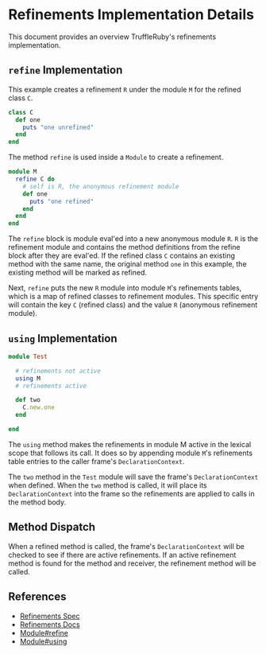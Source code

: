 # Refinements Implementation Details

This document provides an overview TruffleRuby's refinements implementation.

## `refine` Implementation

This example creates a refinement `R` under the module `M` for the refined class `C`.

```ruby
class C
  def one
    puts "one unrefined"
  end
end
```

The method `refine` is used inside a `Module` to create a refinement.

```ruby
module M
  refine C do
    # self is R, the anonymous refinement module
    def one
      puts "one refined"
    end
  end
end
```

The `refine` block is module eval'ed into a new anonymous module `R`.
`R` is the refinement module and contains the method definitions from the refine block after they are eval'ed.
If the refined class `C` contains an existing method with the same name, the original method `one` in this example, the existing method will be marked as refined.

Next, `refine` puts the new `R` module into module `M`'s refinements tables, which is a map of refined classes to refinement modules.
This specific entry will contain the key `C` (refined class) and the value `R` (anonymous refinement module).

## `using` Implementation

```ruby
module Test

  # refinements not active
  using M
  # refinements active

  def two
    C.new.one
  end

end
```

The `using` method makes the refinements in module M active in the lexical scope that follows its call.
It does so by appending module `M`'s refinements table entries to the caller frame's `DeclarationContext`.

The `two` method in the `Test` module will save the frame's `DeclarationContext` when defined.
When the `two` method is called, it will place its `DeclarationContext` into the frame so the refinements are applied to calls in the method body.

## Method Dispatch
When a refined method is called, the frame's `DeclarationContext` will be checked to see if there are active refinements.
If an active refinement method is found for the method and receiver, the refinement method will be called.

## References
- [Refinements Spec](https://bugs.ruby-lang.org/projects/ruby-trunk/wiki/RefinementsSpec)
- [Refinements Docs](https://ruby-doc.org/core-2.3.0/doc/syntax/refinements_rdoc.html)
- [Module#refine](https://ruby-doc.org/core-2.3.0/Module.html#method-i-refine)
- [Module#using](https://ruby-doc.org/core-2.3.0/Module.html#method-i-using)
